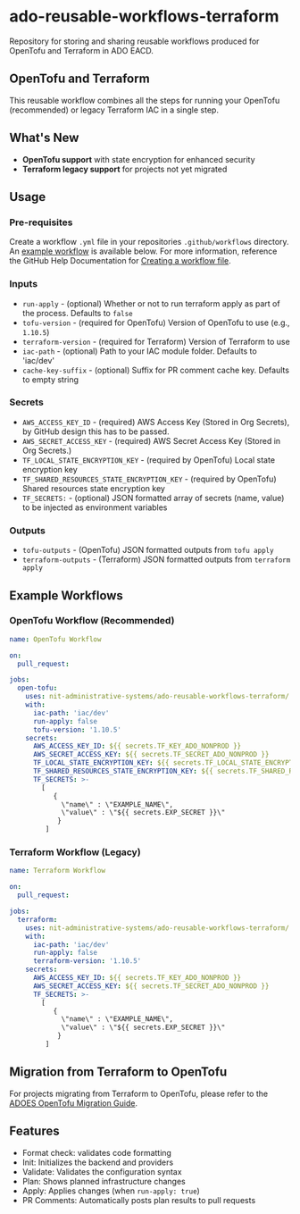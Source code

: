 # ado-reusable-workflows-terraform
Repository for storing and sharing reusable workflows produced for OpenTofu and Terraform in ADO EACD.

## OpenTofu and Terraform
This reusable workflow combines all the steps for running your OpenTofu (recommended) or legacy Terraform IAC in a single step.

## What's New
- **OpenTofu support** with state encryption for enhanced security
- **Terraform legacy support** for projects not yet migrated

## Usage

### Pre-requisites
Create a workflow `.yml` file in your repositories `.github/workflows` directory. An [example workflow](#example-workflow) is available below. For more information, reference the GitHub Help Documentation for [Creating a workflow file](https://help.github.com/en/articles/configuring-a-workflow#creating-a-workflow-file).


### Inputs

* `run-apply` - (optional) Whether or not to run terraform apply as part of the process. Defaults to `false`
* `tofu-version` - (required for OpenTofu) Version of OpenTofu to use (e.g., `1.10.5`)
* `terraform-version` - (required for Terraform) Version of Terraform to use
* `iac-path` - (optional) Path to your IAC module folder. Defaults to 'iac/dev'
* `cache-key-suffix` - (optional) Suffix for PR comment cache key. Defaults to empty string

### Secrets

* `AWS_ACCESS_KEY_ID` - (required) AWS Access Key (Stored in Org Secrets), by GitHub design this has to be passed.  
* `AWS_SECRET_ACCESS_KEY` - (required) AWS Secret Access Key (Stored in Org Secrets.)
* `TF_LOCAL_STATE_ENCRYPTION_KEY` - (required by OpenTofu) Local state encryption key
* `TF_SHARED_RESOURCES_STATE_ENCRYPTION_KEY` - (required by OpenTofu) Shared resources state encryption key
* `TF_SECRETS:` -  (optional) JSON formatted array of secrets (name, value) to be injected as environment variables

### Outputs

* `tofu-outputs` - (OpenTofu) JSON formatted outputs from `tofu apply`
* `terraform-outputs` - (Terraform) JSON formatted outputs from `terraform apply`

## Example Workflows

### OpenTofu Workflow (Recommended)

```yaml
name: OpenTofu Workflow

on: 
  pull_request:

jobs:      
  open-tofu:
    uses: nit-administrative-systems/ado-reusable-workflows-terraform/.github/workflows/tofu-reusable.yml@main
    with:
      iac-path: 'iac/dev'
      run-apply: false
      tofu-version: '1.10.5'
    secrets:
      AWS_ACCESS_KEY_ID: ${{ secrets.TF_KEY_ADO_NONPROD }}
      AWS_SECRET_ACCESS_KEY: ${{ secrets.TF_SECRET_ADO_NONPROD }}
      TF_LOCAL_STATE_ENCRYPTION_KEY: ${{ secrets.TF_LOCAL_STATE_ENCRYPTION_KEY_2025_07 }}
      TF_SHARED_RESOURCES_STATE_ENCRYPTION_KEY: ${{ secrets.TF_SHARED_RESOURCES_STATE_ENCRYPTION_KEY_2025_07 }}
      TF_SECRETS: >-
        [
           { 
             \"name\" : \"EXAMPLE_NAME\",
             \"value\" : \"${{ secrets.EXP_SECRET }}\"
            }
         ]
```

### Terraform Workflow (Legacy)

```yaml
name: Terraform Workflow

on: 
  pull_request:

jobs:      
  terraform:
    uses: nit-administrative-systems/ado-reusable-workflows-terraform/.github/workflows/terraform-reusable.yml@main
    with:
      iac-path: 'iac/dev'
      run-apply: false
      terraform-version: '1.10.5'
    secrets:
      AWS_ACCESS_KEY_ID: ${{ secrets.TF_KEY_ADO_NONPROD }}
      AWS_SECRET_ACCESS_KEY: ${{ secrets.TF_SECRET_ADO_NONPROD }}
      TF_SECRETS: >-
        [
           { 
             \"name\" : \"EXAMPLE_NAME\",
             \"value\" : \"${{ secrets.EXP_SECRET }}\"
            }
         ]    
```
## Migration from Terraform to OpenTofu
For projects migrating from Terraform to OpenTofu, please refer to the [ADOES OpenTofu Migration Guide](https://eacd.entapp.northwestern.edu/tech-stacks/opentofu/from-terraform.html).

## Features
* Format check: validates code formatting
* Init: Initializes the backend and providers
* Validate: Validates the configuration syntax
* Plan: Shows planned infrastructure changes
* Apply: Applies changes (when `run-apply: true`)
* PR Comments: Automatically posts plan results to pull requests
